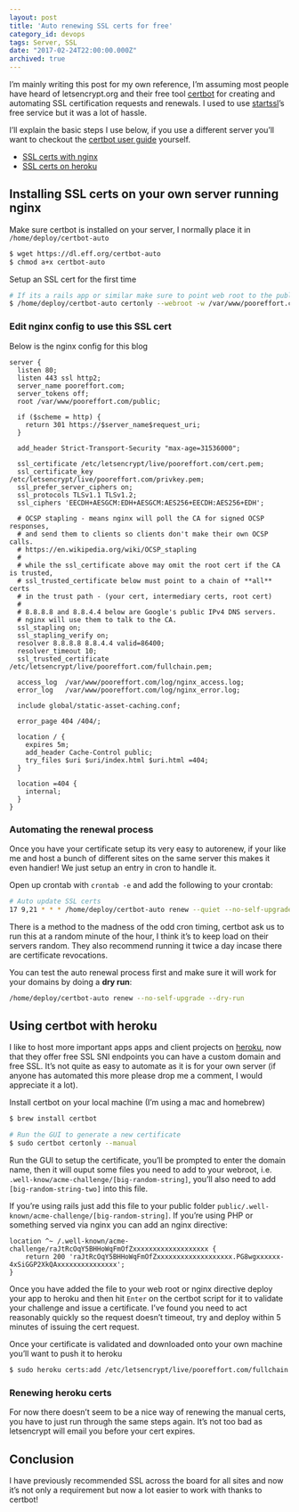 ```yaml
---
layout: post
title: 'Auto renewing SSL certs for free'
category_id: devops
tags: Server, SSL
date: "2017-02-24T22:00:00.000Z"
archived: true
---
```


I’m mainly writing this post for my own reference, I’m assuming most people have heard of letsencrypt.org and their free tool [certbot](https://certbot.eff.org/) for creating and automating SSL certification requests and renewals. I used to use [startssl](https://www.startssl.com/)’s free service but it was a lot of hassle.

I’ll explain the basic steps I use below, if you use a different server you’ll want to checkout the [certbot user guide](https://certbot.eff.org/docs/using.html#) yourself.

- [SSL certs with nginx](#installing-ssl-certs-on-your-own-server-running-nginx)
- [SSL certs on heroku](#using-certbot-with-heroku)

## Installing SSL certs on your own server running nginx

Make sure certbot is installed on your server, I normally place it in `/home/deploy/certbot-auto`

```sh
$ wget https://dl.eff.org/certbot-auto
$ chmod a+x certbot-auto
```

Setup an SSL cert for the first time

```sh
# If its a rails app or similar make sure to point web root to the public/ folder
$ /home/deploy/certbot-auto certonly --webroot -w /var/www/pooreffort.com/public -d pooreffort.com -d www.pooreffort.com
```

### Edit nginx config to use this SSL cert

Below is the nginx config for this blog

```nginx
server {
  listen 80;
  listen 443 ssl http2;
  server_name pooreffort.com;
  server_tokens off;
  root /var/www/pooreffort.com/public;

  if ($scheme = http) {
    return 301 https://$server_name$request_uri;
  }

  add_header Strict-Transport-Security "max-age=31536000";

  ssl_certificate /etc/letsencrypt/live/pooreffort.com/cert.pem;
  ssl_certificate_key /etc/letsencrypt/live/pooreffort.com/privkey.pem;
  ssl_prefer_server_ciphers on;
  ssl_protocols TLSv1.1 TLSv1.2;
  ssl_ciphers 'EECDH+AESGCM:EDH+AESGCM:AES256+EECDH:AES256+EDH';

  # OCSP stapling - means nginx will poll the CA for signed OCSP responses,
  # and send them to clients so clients don't make their own OCSP calls.
  # https://en.wikipedia.org/wiki/OCSP_stapling
  #
  # while the ssl_certificate above may omit the root cert if the CA is trusted,
  # ssl_trusted_certificate below must point to a chain of **all** certs
  # in the trust path - (your cert, intermediary certs, root cert)
  #
  # 8.8.8.8 and 8.8.4.4 below are Google's public IPv4 DNS servers.
  # nginx will use them to talk to the CA.
  ssl_stapling on;
  ssl_stapling_verify on;
  resolver 8.8.8.8 8.8.4.4 valid=86400;
  resolver_timeout 10;
  ssl_trusted_certificate /etc/letsencrypt/live/pooreffort.com/fullchain.pem;

  access_log  /var/www/pooreffort.com/log/nginx_access.log;
  error_log   /var/www/pooreffort.com/log/nginx_error.log;

  include global/static-asset-caching.conf;

  error_page 404 /404/;

  location / {
    expires 5m;
    add_header Cache-Control public;
    try_files $uri $uri/index.html $uri.html =404;
  }

  location =404 {
    internal;
  }
}
```

### Automating the renewal process

Once you have your certificate setup its very easy to autorenew, if your like me and host a bunch of different sites on the same server this makes it even handier! We just setup an entry in cron to handle it.

Open up crontab with `crontab -e` and add the following to your crontab:

```sh
# Auto update SSL certs
17 9,21 * * * /home/deploy/certbot-auto renew --quiet --no-self-upgrade  --post-hook "service nginx restart"
```

There is a method to the madness of the odd cron timing, certbot ask us to run this at a random minute of the hour, I think it’s to keep load on their servers random. They also recommend running it twice a day incase there are certificate revocations.

You can test the auto renewal process first and make sure it will work for your domains by doing a **dry run**:

```sh
/home/deploy/certbot-auto renew --no-self-upgrade --dry-run
```

## Using certbot with heroku

I like to host more important apps apps and client projects on [heroku](https://heroku.com/), now that they offer free SSL SNI endpoints you can have a custom domain and free SSL. It’s not quite as easy to automate as it is for your own server (if anyone has automated this more please drop me a comment, I would appreciate it a lot).

Install certbot on your local machine (I’m using a mac and homebrew)

```sh
$ brew install certbot

# Run the GUI to generate a new certificate
$ sudo certbot certonly --manual
```

Run the GUI to setup the certificate, you’ll be prompted to enter the domain name, then it will ouput some files you need to add to your webroot, i.e. `.well-know/acme-challenge/[big-random-string]`, you’ll also need to add `[big-random-string-two]` into this file.

If you’re using rails just add this file to your public folder `public/.well-known/acme-challenge/[big-random-string]`. If you’re using PHP or something served via nginx you can add an nginx directive:

```nginx
location ^~ /.well-known/acme-challenge/raJtRcOqY5BHHoWqFmOfZxxxxxxxxxxxxxxxxxxx {
    return 200 'raJtRcOqY5BHHoWqFmOfZxxxxxxxxxxxxxxxxxxx.PG8wgxxxxxx-4xSiGGP2XkQAxxxxxxxxxxxxxxx';
}
```

Once you have added the file to your web root or nginx directive deploy your app to heroku and then hit `Enter` on the certbot script for it to validate your challenge and issue a certificate. I’ve found you need to act reasonably quickly so the request doesn’t timeout, try and deploy within 5 minutes of issuing the cert request.

Once your certificate is validated and downloaded onto your own machine you’ll want to push it to heroku

```sh
$ sudo heroku certs:add /etc/letsencrypt/live/pooreffort.com/fullchain.pem /etc/letsencrypt/live/pooreffort.com/privkey.pem -a pooreffort
```

### Renewing heroku certs

For now there doesn’t seem to be a nice way of renewing the manual certs, you have to just run through the same steps again. It’s not too bad as letsencrypt will email you before your cert expires.

## Conclusion

I have previously recommended SSL across the board for all sites and now it’s not only a requirement but now a lot easier to work with thanks to certbot!
